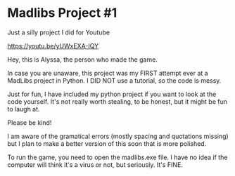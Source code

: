 # Madlibs Project #1 

Just a silly project I did for Youtube

https://youtu.be/yUWxEXA-IQY

Hey, this is Alyssa, the person who made the game. 

In case you are unaware, this project was my FIRST attempt ever at a MadLibs project in Python.
I DID NOT use a tutorial, so the code is messy. 

Just for fun, I have included my python project if you want to look at the code yourself. 
It's not really worth stealing, to be honest, but it might be fun to laugh at. 

Please be kind! 

I am aware of the gramatical errors (mostly spacing and quotations missing) but I plan to make a better version of this soon that is more polished. 

To run the game, you need to open the madlibs.exe file. I have no idea if the computer will think it's a virus or not, but seriously. It's FINE.
